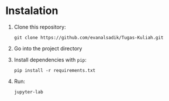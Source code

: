 # Instalation
1. Clone this repository:
   ```
   git clone https://github.com/evanalsadik/Tugas-Kuliah.git
   ```
2. Go into the project directory

3. Install dependencies with `pip`:
   ```
   pip install -r requirements.txt
   ```
4. Run:
   ```
   jupyter-lab
   ```
